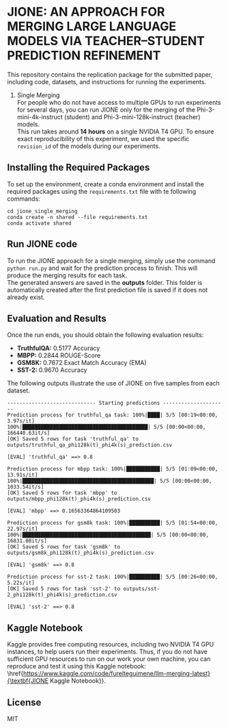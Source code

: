 # JIONE: AN APPROACH FOR MERGING LARGE LANGUAGE MODELS VIA TEACHER–STUDENT PREDICTION REFINEMENT
This repository contains the replication package for the submitted paper, including code, datasets, and instructions for running the experiments.

1. Single Merging  
For people who do not have access to multiple GPUs to run experiments for several days, you can run JIONE only for the merging of the Phi-3-mini-4k-instruct (student) and Phi-3-mini-128k-instruct (teacher) models.  
This run takes around **14 hours** on a single NVIDIA T4 GPU.
To ensure exact reproducibility of this experiment, we used the specific `revision_id` of the models during our experiments.

## Installing the Required Packages
To set up the environment, create a conda environment and install the required packages using the `requirements.txt` file with te following commands:
```
cd jione_single_merging
conda create -n shared --file requirements.txt
conda activate shared
```

## Run JIONE code
To run the JIONE approach for a single merging, simply use the command `python run.py` and wait for the prediction process to finish. This will produce the merging results for each task.  
The generated answers are saved in the **outputs** folder. This folder is automatically created after the first prediction file is saved if it does not already exist.

## Evaluation and Results
Once the run ends, you should obtain the following evaluation results:
- **TruthfulQA:** 0.5177 Accuracy
- **MBPP:** 0.2844 ROUGE-Score
- **GSM8K:** 0.7672 Exact Match Accuracy (EMA)
- **SST-2:** 0.9670 Accuracy

The following outputs illustrate the use of JIONE on five samples from each dataset.
```
----------------------------- Starting predictions ---------------------
Prediction process for truthful_qa task: 100%|████| 5/5 [00:19<00:00,  3.97s/it]
100%|█████████████████████████████████████████| 5/5 [00:00<00:00, 166440.63it/s]
[OK] Saved 5 rows for task 'truthful_qa' to outputs/truthful_qa_phi128k(t)_phi4k(s)_prediction.csv 

[EVAL] 'truthful_qa' ==> 0.8 

Prediction process for mbpp task: 100%|███████████| 5/5 [01:09<00:00, 13.91s/it]
100%|███████████████████████████████████████████| 5/5 [00:00<00:00, 1033.54it/s]
[OK] Saved 5 rows for task 'mbpp' to outputs/mbpp_phi128k(t)_phi4k(s)_prediction.csv 

[EVAL] 'mbpp' ==> 0.16563364864109503 

Prediction process for gsm8k task: 100%|██████████| 5/5 [01:54<00:00, 22.97s/it]
100%|██████████████████████████████████████████| 5/5 [00:00<00:00, 16831.08it/s]
[OK] Saved 5 rows for task 'gsm8k' to outputs/gsm8k_phi128k(t)_phi4k(s)_prediction.csv 

[EVAL] 'gsm8k' ==> 0.8 

Prediction process for sst-2 task: 100%|██████████| 5/5 [00:26<00:00,  5.22s/it]
[OK] Saved 5 rows for task 'sst-2' to outputs/sst-2_phi128k(t)_phi4k(s)_prediction.csv 

[EVAL] 'sst-2' ==> 0.8 
```
## Kaggle Notebook
Kaggle provides free computing resources, including two NVIDIA T4 GPU instances, to help users run their experiments. Thus, if you do not have sufficient GPU resources to run on our work your own machine, you can reproduce and test it using this Kaggle notebook: \href{https://www.kaggle.com/code/furelteguimene/llm-merging-latest}{\textbf{JIONE Kaggle Notebook}}.

<!-- ## Getting started

To make it easy for you to get started with GitLab, here's a list of recommended next steps.

Already a pro? Just edit this README.md and make it your own. Want to make it easy? [Use the template at the bottom](#editing-this-readme)!

## Add your files

- [ ] [Create](https://docs.gitlab.com/ee/user/project/repository/web_editor.html#create-a-file) or [upload](https://docs.gitlab.com/ee/user/project/repository/web_editor.html#upload-a-file) files
- [ ] [Add files using the command line](https://docs.gitlab.com/topics/git/add_files/#add-files-to-a-git-repository) or push an existing Git repository with the following command:

```
cd existing_repo
git remote add origin https://gitlab.com/tsotsa/jione.git
git branch -M main
git push -uf origin main
```

## Integrate with your tools

- [ ] [Set up project integrations](https://gitlab.com/tsotsa/jione/-/settings/integrations)

## Collaborate with your team

- [ ] [Invite team members and collaborators](https://docs.gitlab.com/ee/user/project/members/)
- [ ] [Create a new merge request](https://docs.gitlab.com/ee/user/project/merge_requests/creating_merge_requests.html)
- [ ] [Automatically close issues from merge requests](https://docs.gitlab.com/ee/user/project/issues/managing_issues.html#closing-issues-automatically)
- [ ] [Enable merge request approvals](https://docs.gitlab.com/ee/user/project/merge_requests/approvals/)
- [ ] [Set auto-merge](https://docs.gitlab.com/user/project/merge_requests/auto_merge/)

## Test and Deploy

Use the built-in continuous integration in GitLab.

- [ ] [Get started with GitLab CI/CD](https://docs.gitlab.com/ee/ci/quick_start/)
- [ ] [Analyze your code for known vulnerabilities with Static Application Security Testing (SAST)](https://docs.gitlab.com/ee/user/application_security/sast/)
- [ ] [Deploy to Kubernetes, Amazon EC2, or Amazon ECS using Auto Deploy](https://docs.gitlab.com/ee/topics/autodevops/requirements.html)
- [ ] [Use pull-based deployments for improved Kubernetes management](https://docs.gitlab.com/ee/user/clusters/agent/)
- [ ] [Set up protected environments](https://docs.gitlab.com/ee/ci/environments/protected_environments.html)

***

# Editing this README

When you're ready to make this README your own, just edit this file and use the handy template below (or feel free to structure it however you want - this is just a starting point!). Thanks to [makeareadme.com](https://www.makeareadme.com/) for this template.

## Suggestions for a good README

Every project is different, so consider which of these sections apply to yours. The sections used in the template are suggestions for most open source projects. Also keep in mind that while a README can be too long and detailed, too long is better than too short. If you think your README is too long, consider utilizing another form of documentation rather than cutting out information.

## Name
Choose a self-explaining name for your project.

## Description
Let people know what your project can do specifically. Provide context and add a link to any reference visitors might be unfamiliar with. A list of Features or a Background subsection can also be added here. If there are alternatives to your project, this is a good place to list differentiating factors.

## Badges
On some READMEs, you may see small images that convey metadata, such as whether or not all the tests are passing for the project. You can use Shields to add some to your README. Many services also have instructions for adding a badge.

## Visuals
Depending on what you are making, it can be a good idea to include screenshots or even a video (you'll frequently see GIFs rather than actual videos). Tools like ttygif can help, but check out Asciinema for a more sophisticated method.

## Installation
Within a particular ecosystem, there may be a common way of installing things, such as using Yarn, NuGet, or Homebrew. However, consider the possibility that whoever is reading your README is a novice and would like more guidance. Listing specific steps helps remove ambiguity and gets people to using your project as quickly as possible. If it only runs in a specific context like a particular programming language version or operating system or has dependencies that have to be installed manually, also add a Requirements subsection.

## Usage
Use examples liberally, and show the expected output if you can. It's helpful to have inline the smallest example of usage that you can demonstrate, while providing links to more sophisticated examples if they are too long to reasonably include in the README.

## Support
Tell people where they can go to for help. It can be any combination of an issue tracker, a chat room, an email address, etc.

## Roadmap
If you have ideas for releases in the future, it is a good idea to list them in the README.

## Contributing
State if you are open to contributions and what your requirements are for accepting them.

For people who want to make changes to your project, it's helpful to have some documentation on how to get started. Perhaps there is a script that they should run or some environment variables that they need to set. Make these steps explicit. These instructions could also be useful to your future self.

You can also document commands to lint the code or run tests. These steps help to ensure high code quality and reduce the likelihood that the changes inadvertently break something. Having instructions for running tests is especially helpful if it requires external setup, such as starting a Selenium server for testing in a browser.

## Authors and acknowledgment
Show your appreciation to those who have contributed to the project. -->

## License
MIT 
